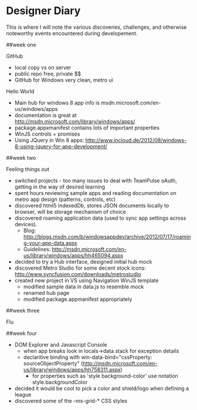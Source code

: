 Designer Diary
==============

This is where I will note the various discoveries, challenges, and otherwise noteworthy events encountered during developement.

##week one

GitHub
* local copy vs on server
* public repo free, private $$
* GitHub for Windows very clean, metro ui

Hello World
* Main hub for windows 8 app info is msdn.microsoft.com/en-us/windows/apps
* documentation is great at http://msdn.microsoft.com/library/windows/apps/
* package.appxmanifest contains lots of important properties
* WinJS controls + promises
* Using JQuery in Win 8 apps: http://www.incloud.de/2012/08/windows-8-using-jquery-for-app-development/

##week two

Feeling things out
* switched projects - too many issues to deal with TeamPulse oAuth, getting in the way of desired learning
* spent hours reviewing sample apps and reading documentation on metro app design (patterns, controls, etc)
* discovered html5 indexedDb, stores JSON documents locally to browser, will be storage mechanism of choice
* discovered roaming application data (used to sync app settings across devices).
  * Blog: http://blogs.msdn.com/b/windowsappdev/archive/2012/07/17/roaming-your-app-data.aspx
  * Guidelines: http://msdn.microsoft.com/en-us/library/windows/apps/hh465094.aspx
* decided to try a Hub interface, designed initial hub mock
* discovered Metro Studio for some decent stock icons: http://www.syncfusion.com/downloads/metrostudio
* created new project in VS using Navigation WinJS template
  * modified sample data in data.js to resemble mock
  * renamed hub page
  * modified package.appmanifest appropriately

##week three

Flu

##week four

* DOM Explorer and Javascript Console
  * when app breaks look in locals->data.stack for exception details
  * declaritive binding with win-data-bind="cssProperty: sourceObjectProperty" (http://msdn.microsoft.com/en-us/library/windows/apps/hh758311.aspx)
    * for properties such as 'style background-color' use notation style.backgroundColor
* decided it would be cool to pick a color and shield/logo when defining a league
* discovered some of the -ms-grid-* CSS styles